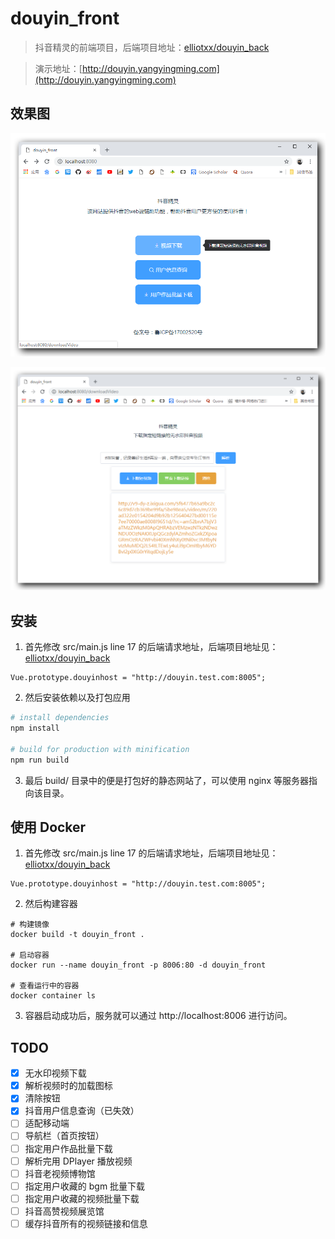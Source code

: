# douyin_front

> 抖音精灵的前端项目，后端项目地址：[elliotxx/douyin_back](https://github.com/elliotxx/douyin_back)

> 演示地址：[http://douyin.yangyingming.com](http://douyin.yangyingming.com)

## 效果图
![](./screenshots/1.png)

![](./screenshots/2.png)

## 安装 
1. 首先修改 src/main.js line 17 的后端请求地址，后端项目地址见：[elliotxx/douyin_back](https://github.com/elliotxx/douyin_back)
```
Vue.prototype.douyinhost = "http://douyin.test.com:8005";
```
2. 然后安装依赖以及打包应用
```bash
# install dependencies
npm install

# build for production with minification
npm run build
```
3. 最后 build/ 目录中的便是打包好的静态网站了，可以使用 nginx 等服务器指向该目录。

## 使用 Docker
1. 首先修改 src/main.js line 17 的后端请求地址，后端项目地址见：[elliotxx/douyin_back](https://github.com/elliotxx/douyin_back)
```
Vue.prototype.douyinhost = "http://douyin.test.com:8005";
```
2. 然后构建容器
```
# 构建镜像
docker build -t douyin_front .

# 启动容器
docker run --name douyin_front -p 8006:80 -d douyin_front

# 查看运行中的容器
docker container ls
```
3. 容器启动成功后，服务就可以通过 http://localhost:8006 进行访问。


## TODO

- [x] 无水印视频下载
- [x] 解析视频时的加载图标
- [x] 清除按钮
- [x] 抖音用户信息查询（已失效）
- [ ] 适配移动端
- [ ] 导航栏（首页按钮）
- [ ] 指定用户作品批量下载
- [ ] 解析完用 DPlayer 播放视频
- [ ] 抖音老视频博物馆
- [ ] 指定用户收藏的 bgm 批量下载
- [ ] 指定用户收藏的视频批量下载
- [ ] 抖音高赞视频展览馆
- [ ] 缓存抖音所有的视频链接和信息
